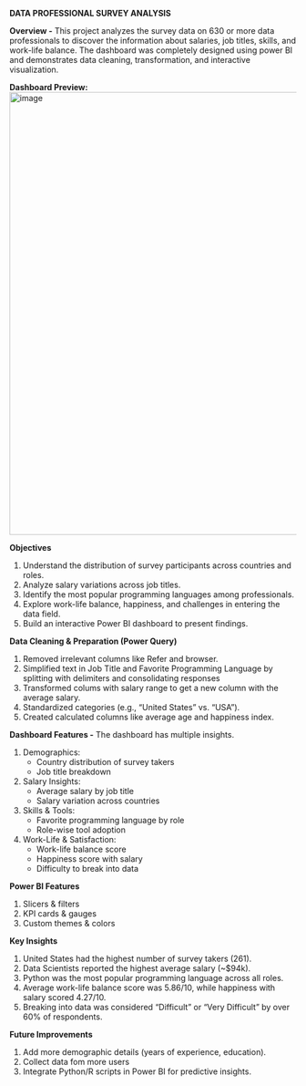 **DATA PROFESSIONAL SURVEY ANALYSIS**

**Overview -** 
This project analyzes the survey data on 630 or more data professionals to discover the information about salaries, job titles, skills, and work-life balance. The dashboard was completely designed using power BI and demonstrates data cleaning, transformation, and interactive visualization.

**Dashboard Preview:**
<img width="1837" height="777" alt="image" src="https://github.com/user-attachments/assets/320f6e5f-f3a7-49d7-92ee-e587890f63f6" />

**Objectives**
1. Understand the distribution of survey participants across countries and roles.
2. Analyze salary variations across job titles.
3. Identify the most popular programming languages among professionals.
4. Explore work-life balance, happiness, and challenges in entering the data field.
5. Build an interactive Power BI dashboard to present findings.

**Data Cleaning & Preparation (Power Query)**
1. Removed irrelevant columns like Refer and browser.
2. Simplified text in Job Title and Favorite Programming Language by splitting with delimiters and consolidating responses
3. Transformed colums with salary range to get a new column with the average salary.
4. Standardized categories (e.g., “United States” vs. “USA”).
5. Created calculated columns like average age and happiness index.

**Dashboard Features -**
The dashboard has multiple insights.
1. Demographics:
   * Country distribution of survey takers
   * Job title breakdown
2. Salary Insights:
   * Average salary by job title
   * Salary variation across countries
3. Skills & Tools:
   * Favorite programming language by role
   * Role-wise tool adoption
4. Work-Life & Satisfaction:
   * Work-life balance score
   * Happiness score with salary
   * Difficulty to break into data

**Power BI Features**
1. Slicers & filters
2. KPI cards & gauges
3. Custom themes & colors

**Key Insights**
1. United States had the highest number of survey takers (261).
2. Data Scientists reported the highest average salary (~$94k).
3. Python was the most popular programming language across all roles.
4. Average work-life balance score was 5.86/10, while happiness with salary scored 4.27/10.
5. Breaking into data was considered “Difficult” or “Very Difficult” by over 60% of respondents.

**Future Improvements**
1. Add more demographic details (years of experience, education).
2. Collect data fom more users
3. Integrate Python/R scripts in Power BI for predictive insights.


